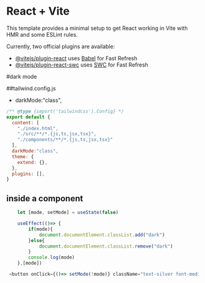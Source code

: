 # React + Vite

This template provides a minimal setup to get React working in Vite with HMR and some ESLint rules.

Currently, two official plugins are available:

- [@vitejs/plugin-react](https://github.com/vitejs/vite-plugin-react/blob/main/packages/plugin-react/README.md) uses [Babel](https://babeljs.io/) for Fast Refresh
- [@vitejs/plugin-react-swc](https://github.com/vitejs/vite-plugin-react-swc) uses [SWC](https://swc.rs/) for Fast Refresh



#dark mode

##tailwind.config.js
+ darkMode:"class",

```Javascript
/** @type {import('tailwindcss').Config} */
export default {
  content: [
    "./index.html",
    "./src/**/*.{js,ts,jsx,tsx}",
    "./components/**/*.{js,ts,jsx,tsx}"
  ],
  darkMode:"class",
  theme: {
    extend: {},
  },
  plugins: [],
}


```

## inside a component

```Javascript
    let [mode, setMode] = useState(false)

    useEffect(()=> {
        if(mode){
            document.documentElement.classList.add("dark")
        }else{
            document.documentElement.classList.remove("dark")
        }
        console.log(mode)
    },[mode])

 <button onClick={()=> setMode(!mode)} className="text-silver font-medium text-2xl border-2 rounded-md border-silver hover:text-black hover:border-black">{mode ? <MdSunny /> : <MdModeNight/>}</button>
```
